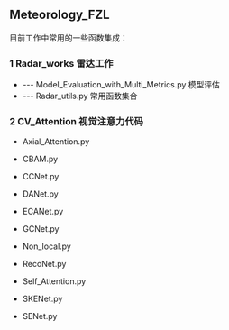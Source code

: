 ## Meteorology_FZL

目前工作中常用的一些函数集成：



### 1 Radar_works 雷达工作

- --- Model_Evaluation_with_Multi_Metrics.py 模型评估
- --- Radar_utils.py   常用函数集合



### 2 CV_Attention 视觉注意力代码

- Axial_Attention.py

- CBAM.py

- CCNet.py

- DANet.py

- ECANet.py

- GCNet.py

- Non_local.py

- RecoNet.py

- Self_Attention.py

- SKENet.py

- SENet.py

  

  

  

  

  

  

  

  

  ​	